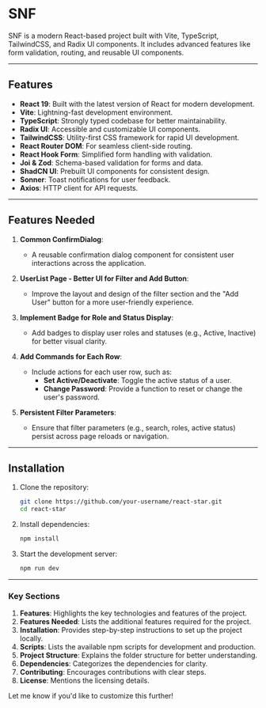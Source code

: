 # SNF

SNF is a modern React-based project built with Vite, TypeScript, TailwindCSS, and Radix UI components. It includes advanced features like form validation, routing, and reusable UI components.

---

## Features

- **React 19**: Built with the latest version of React for modern development.
- **Vite**: Lightning-fast development environment.
- **TypeScript**: Strongly typed codebase for better maintainability.
- **Radix UI**: Accessible and customizable UI components.
- **TailwindCSS**: Utility-first CSS framework for rapid UI development.
- **React Router DOM**: For seamless client-side routing.
- **React Hook Form**: Simplified form handling with validation.
- **Joi & Zod**: Schema-based validation for forms and data.
- **ShadCN UI**: Prebuilt UI components for consistent design.
- **Sonner**: Toast notifications for user feedback.
- **Axios**: HTTP client for API requests.

---

## Features Needed

1. **Common ConfirmDialog**:

   - A reusable confirmation dialog component for consistent user interactions across the application.

2. **UserList Page - Better UI for Filter and Add Button**:

   - Improve the layout and design of the filter section and the "Add User" button for a more user-friendly experience.

3. **Implement Badge for Role and Status Display**:

   - Add badges to display user roles and statuses (e.g., Active, Inactive) for better visual clarity.

4. **Add Commands for Each Row**:

   - Include actions for each user row, such as:
     - **Set Active/Deactivate**: Toggle the active status of a user.
     - **Change Password**: Provide a function to reset or change the user's password.

5. **Persistent Filter Parameters**:
   - Ensure that filter parameters (e.g., search, roles, active status) persist across page reloads or navigation.

---

## Installation

1. Clone the repository:

   ```bash
   git clone https://github.com/your-username/react-star.git
   cd react-star
   ```

2. Install dependencies:

   ```bash
   npm install
   ```

3. Start the development server:

   ```bash
   npm run dev
   ```

---

### Key Sections

1. **Features**: Highlights the key technologies and features of the project.
2. **Features Needed**: Lists the additional features required for the project.
3. **Installation**: Provides step-by-step instructions to set up the project locally.
4. **Scripts**: Lists the available npm scripts for development and production.
5. **Project Structure**: Explains the folder structure for better understanding.
6. **Dependencies**: Categorizes the dependencies for clarity.
7. **Contributing**: Encourages contributions with clear steps.
8. **License**: Mentions the licensing details.

Let me know if you'd like to customize this further!




 